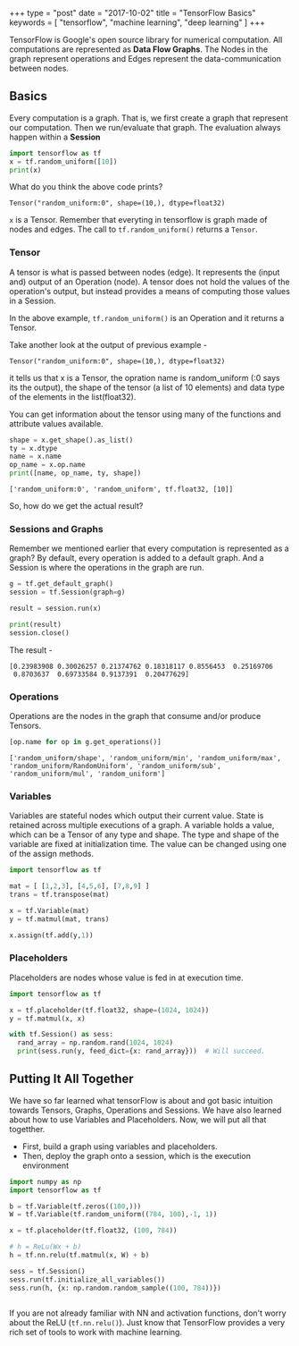 +++
type = "post"
date = "2017-10-02"
title = "TensorFlow Basics"
keywords = [ 
  "tensorflow",
  "machine learning",
  "deep learning"
]
+++

TensorFlow is Google's open source library for numerical computation. All computations are represented as __Data Flow Graphs__. The Nodes in the graph represent operations and Edges represent the data-communication between nodes.   

## Basics
Every computation is a graph. That is, we first create a graph that represent our computation. Then we run/evaluate that graph. The evaluation always happen within a __Session__  

```python
import tensorflow as tf
x = tf.random_uniform([10])
print(x)
```

What do you think the above code prints?

`Tensor("random_uniform:0", shape=(10,), dtype=float32)`

`x` is a Tensor. Remember that everyting in tensorflow is graph made of nodes and edges. The call to `tf.random_uniform()` returns a `Tensor`. 

### Tensor 
A tensor is what is passed between nodes (edge). It represents the (input and) output of an Operation (node). A tensor does not hold the values of the operation's output, but instead provides a means of computing those values in a Session.

In the above example, `tf.random_uniform()` is an Operation and it returns a Tensor. 

Take another look at the output of previous example - 

`Tensor("random_uniform:0", shape=(10,), dtype=float32)`

it tells us that x is a Tensor, the opration name is random_uniform (:0 says its the output), the shape of the tensor (a list of 10 elements) and data type of the elements in the list(float32).

You can get information about the tensor using many of the functions and attribute values available. 

```python
shape = x.get_shape().as_list()
ty = x.dtype
name = x.name
op_name = x.op.name
print([name, op_name, ty, shape])
```

`
['random_uniform:0', 'random_uniform', tf.float32, [10]]
`

So, how do we get the actual result? 

### Sessions and Graphs
Remember we mentioned earlier that every computation is represented as a graph? By default, every operation is added to a default graph. And a Session is where the operations in the graph are run. 

```python
g = tf.get_default_graph()
session = tf.Session(graph=g)

result = session.run(x)

print(result)
session.close()
```

The result -
```
[0.23983908 0.30026257 0.21374762 0.18318117 0.8556453  0.25169706
 0.8703637  0.69733584 0.9137391  0.20477629]
 ```

### Operations
Operations are the nodes in the graph that consume and/or produce Tensors. 

```python
[op.name for op in g.get_operations()]
```

`
['random_uniform/shape',
 'random_uniform/min',
 'random_uniform/max',
 'random_uniform/RandomUniform',
 'random_uniform/sub',
 'random_uniform/mul',
 'random_uniform']
`

### Variables
Variables are stateful nodes which output their current value. State is retained across multiple executions of a graph. A variable holds a  value, which can be a Tensor of any type and shape. The type and shape of the variable are fixed at initialization time. The value can be changed using one of the assign methods.

```python
import tensorflow as tf

mat = [ [1,2,3], [4,5,6], [7,8,9] ]
trans = tf.transpose(mat)

x = tf.Variable(mat)
y = tf.matmul(mat, trans)

x.assign(tf.add(y,1))
```

### Placeholders 
Placeholders are nodes whose value is fed in at execution time. 

```python
import tensorflow as tf

x = tf.placeholder(tf.float32, shape=(1024, 1024))
y = tf.matmul(x, x)

with tf.Session() as sess:
  rand_array = np.random.rand(1024, 1024)
  print(sess.run(y, feed_dict={x: rand_array}))  # Will succeed.
```


 
## Putting It All Together
We have so far learned what tensorFlow is about and got basic intuition towards Tensors, Graphs, Operations and Sessions. We have also learned about how to use Variables and Placeholders. Now, we will put all that togetther.

* First, build a graph using variables and placeholders.
* Then, deploy the graph onto a session, which is the execution environment

```python
import numpy as np 
import tensorflow as tf

b = tf.Variable(tf.zeros((100,)))
W = tf.Variable(tf.random_uniform((784, 100),-1, 1))

x = tf.placeholder(tf.float32, (100, 784))

# h = ReLu(Wx + b)
h = tf.nn.relu(tf.matmul(x, W) + b)

sess = tf.Session()
sess.run(tf.initialize_all_variables())
sess.run(h, {x: np.random.random_sample((100, 784))})
 
```

If you are not already familiar with NN and activation functions, don't worry about the ReLU (`tf.nn.relu()`). Just know that TensorFlow provides a very rich set of tools to work with machine learning. 
